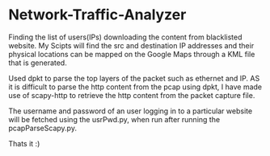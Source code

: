 # Network-Traffic-Analyzer
Finding the list of users(IPs) downloading the content from blacklisted website.
My Scipts will find the src and destination IP addresses and their physical locations can be mapped on the Google Maps through a KML file that is generated.

Used dpkt to parse the top layers of the packet such as ethernet and IP. AS it is difficult to parse the http content from the pcap using dpkt, I have made use of scapy-http to retrieve the http content from the packet capture file. 


The username and password of an user logging in to a particular website will be fetched using the usrPwd.py, when run after running the pcapParseScapy.py.


Thats it  :)


